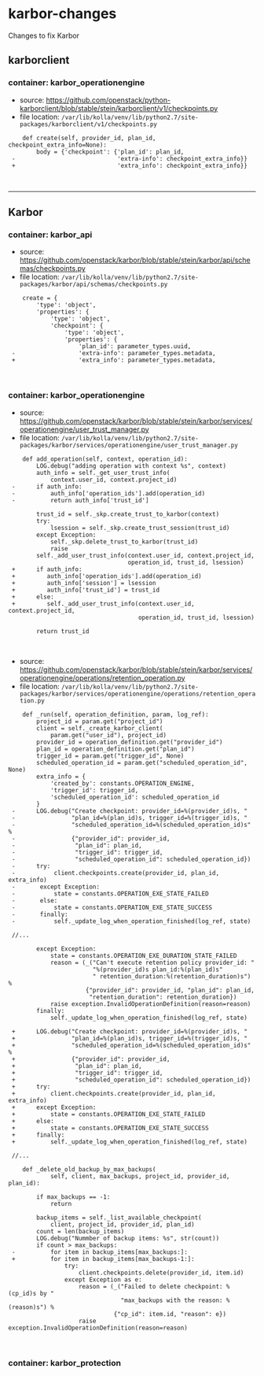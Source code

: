 # karbor-changes
Changes to fix Karbor

## karborclient

### container: karbor_operationengine
- source: https://github.com/openstack/python-karborclient/blob/stable/stein/karborclient/v1/checkpoints.py
- file location: `/var/lib/kolla/venv/lib/python2.7/site-packages/karborclient/v1/checkpoints.py`
```
    def create(self, provider_id, plan_id, checkpoint_extra_info=None):
        body = {'checkpoint': {'plan_id': plan_id,
 -                             'extra-info': checkpoint_extra_info}}
 +                             'extra_info': checkpoint_extra_info}}
```
&nbsp;
____________________________________________________________________________________________________

## Karbor 

### container: karbor_api

- source: https://github.com/openstack/karbor/blob/stable/stein/karbor/api/schemas/checkpoints.py
- file location: `/var/lib/kolla/venv/lib/python2.7/site-packages/karbor/api/schemas/checkpoints.py`
```
    create = {
        'type': 'object',
        'properties': {
            'type': 'object',
            'checkpoint': {
                'type': 'object',
                'properties': {
                    'plan_id': parameter_types.uuid,
 -                  'extra-info': parameter_types.metadata,
 +                  'extra_info': parameter_types.metadata,
```
&nbsp;

### container: karbor_operationengine

- source: https://github.com/openstack/karbor/blob/stable/stein/karbor/services/operationengine/user_trust_manager.py
- file location: `/var/lib/kolla/venv/lib/python2.7/site-packages/karbor/services/operationengine/user_trust_manager.py`
```
    def add_operation(self, context, operation_id):
        LOG.debug("adding operation with context %s", context)
        auth_info = self._get_user_trust_info(
            context.user_id, context.project_id)
 -      if auth_info:
 -          auth_info['operation_ids'].add(operation_id)
 -          return auth_info['trust_id']

        trust_id = self._skp.create_trust_to_karbor(context)
        try:
            lsession = self._skp.create_trust_session(trust_id)
        except Exception:
            self._skp.delete_trust_to_karbor(trust_id)
            raise
        self._add_user_trust_info(context.user_id, context.project_id,
                                  operation_id, trust_id, lsession)
 +      if auth_info:
 +         auth_info['operation_ids'].add(operation_id)
 +         auth_info['session'] = lsession
 +         auth_info['trust_id'] = trust_id
 +      else:
 +         self._add_user_trust_info(context.user_id, context.project_id,
                                     operation_id, trust_id, lsession)

        return trust_id
```
&nbsp;

- source: https://github.com/openstack/karbor/blob/stable/stein/karbor/services/operationengine/operations/retention_operation.py
- file location: `/var/lib/kolla/venv/lib/python2.7/site-packages/karbor/services/operationengine/operations/retention_operation.py`
```
    def _run(self, operation_definition, param, log_ref):
        project_id = param.get("project_id")
        client = self._create_karbor_client(
            param.get("user_id"), project_id)
        provider_id = operation_definition.get("provider_id")
        plan_id = operation_definition.get("plan_id")
        trigger_id = param.get("trigger_id", None)
        scheduled_operation_id = param.get("scheduled_operation_id", None)
        extra_info = {
            'created_by': constants.OPERATION_ENGINE,
            'trigger_id': trigger_id,
            'scheduled_operation_id': scheduled_operation_id
        }
 -      LOG.debug("Create checkpoint: provider_id=%(provider_id)s, "
 -                "plan_id=%(plan_id)s, trigger_id=%(trigger_id)s, "
 -                "scheduled_operation_id=%(scheduled_operation_id)s" %
 -                {"provider_id": provider_id,
 -                 "plan_id": plan_id,
 -                 "trigger_id": trigger_id,
 -                 "scheduled_operation_id": scheduled_operation_id})
 -      try:
 -           client.checkpoints.create(provider_id, plan_id, extra_info)
 -       except Exception:
 -           state = constants.OPERATION_EXE_STATE_FAILED
 -       else:
 -           state = constants.OPERATION_EXE_STATE_SUCCESS
 -       finally:
 -           self._update_log_when_operation_finished(log_ref, state)

 //...

        except Exception:
            state = constants.OPERATION_EXE_DURATION_STATE_FAILED
            reason = (_("Can't execute retention policy provider_id: "
                        "%(provider_id)s plan_id:%(plan_id)s"
                        " retention_duration:%(retention_duration)s") %
                      {"provider_id": provider_id, "plan_id": plan_id,
                       "retention_duration": retention_duration})
            raise exception.InvalidOperationDefinition(reason=reason)
        finally:
            self._update_log_when_operation_finished(log_ref, state)

 +      LOG.debug("Create checkpoint: provider_id=%(provider_id)s, "
 +                "plan_id=%(plan_id)s, trigger_id=%(trigger_id)s, "
 +                "scheduled_operation_id=%(scheduled_operation_id)s" %
 +                {"provider_id": provider_id,
 +                 "plan_id": plan_id,
 +                 "trigger_id": trigger_id,
 +                 "scheduled_operation_id": scheduled_operation_id})
 +      try:
 +          client.checkpoints.create(provider_id, plan_id, extra_info)
 +      except Exception:
 +          state = constants.OPERATION_EXE_STATE_FAILED
 +      else:
 +          state = constants.OPERATION_EXE_STATE_SUCCESS
 +      finally:
 +          self._update_log_when_operation_finished(log_ref, state)

 //...

    def _delete_old_backup_by_max_backups(
            self, client, max_backups, project_id, provider_id, plan_id):

        if max_backups == -1:
            return

        backup_items = self._list_available_checkpoint(
            client, project_id, provider_id, plan_id)
        count = len(backup_items)
        LOG.debug("Nummber of backup items: %s", str(count))
        if count > max_backups:
 -          for item in backup_items[max_backups:]:
 +          for item in backup_items[max_backups-1:]:
                try:
                    client.checkpoints.delete(provider_id, item.id)
                except Exception as e:
                    reason = (_("Failed to delete checkpoint: %(cp_id)s by "
                                "max_backups with the reason: %(reason)s") %
                              {"cp_id": item.id, "reason": e})
                    raise exception.InvalidOperationDefinition(reason=reason)
```
&nbsp;

### container: karbor_protection
